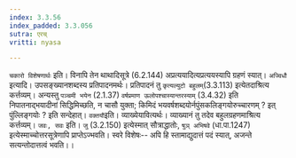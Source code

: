 ```yaml
---
index: 3.3.56
index_padded: 3.3.056
sutra: एरच्
vritti: nyasa

---
```

`चकारो विशेषणार्थः` इति। विनापि तेन थाथादिसूत्रे (6.2.144) अप्रत्ययादित्यप्रत्ययस्यापि ग्रहणं स्यात्।
`अज्विधौ` इत्यादि। उपसङ्ख्यानशब्दस्य प्रतिपादनमर्थः। प्रतिपादनं तु `कृत्यल्युटो बहुलम्`(3.3.113) इत्येतदाश्रित्य कर्त्तव्यम्। अन्यस्तु `पञ्चमी भयेन` (2.1.37) `वर्षप्रमाण ऊलोपश्चास्यान्तरस्याम्` (3.4.32) इति निपातनाद्भयादीनां सिद्धिमिच्छति, न चासौ युक्ता; किमिदं भयवर्षशब्दयोर्नपुंसकलिङ्गयोरुच्चारणम् ? इत् पुंल्लिङ्गयोः ? इति सन्देहात्। `वक्तयौ`इति। व्याख्येयावित्यर्थः। व्याख्यानं तु तदेव बहुलग्रहणमाश्रित्य कर्त्तव्यम्। `जवः, सवः` इति। `जु` (3.2.150) इत्येस्मात् सौत्राद्धातोः, `षुञ् अभिषवे` (धा.पा.1247) इत्येस्माच्चोत्तरसूत्रेणापि प्राप्तेऽज्भवति। स्वरे विशेषः-- अपि हि स्तामाद्युदात्तं पदं स्यात्, अजन्ते सत्यन्तोदात्तत्वं भवति।।